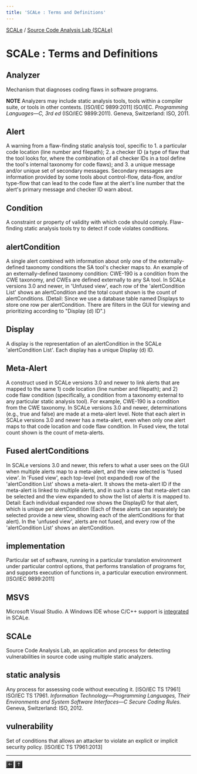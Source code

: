 ```yaml
---
title: 'SCALe : Terms and Definitions'
---
```

[SCALe](index.md) / [Source Code Analysis Lab (SCALe)](Welcome.md)
<!-- <legal> -->
<!-- SCALe version r.6.2.2.2.A -->
<!--  -->
<!-- Copyright 2020 Carnegie Mellon University. -->
<!--  -->
<!-- NO WARRANTY. THIS CARNEGIE MELLON UNIVERSITY AND SOFTWARE ENGINEERING -->
<!-- INSTITUTE MATERIAL IS FURNISHED ON AN "AS-IS" BASIS. CARNEGIE MELLON -->
<!-- UNIVERSITY MAKES NO WARRANTIES OF ANY KIND, EITHER EXPRESSED OR -->
<!-- IMPLIED, AS TO ANY MATTER INCLUDING, BUT NOT LIMITED TO, WARRANTY OF -->
<!-- FITNESS FOR PURPOSE OR MERCHANTABILITY, EXCLUSIVITY, OR RESULTS -->
<!-- OBTAINED FROM USE OF THE MATERIAL. CARNEGIE MELLON UNIVERSITY DOES NOT -->
<!-- MAKE ANY WARRANTY OF ANY KIND WITH RESPECT TO FREEDOM FROM PATENT, -->
<!-- TRADEMARK, OR COPYRIGHT INFRINGEMENT. -->
<!--  -->
<!-- Released under a MIT (SEI)-style license, please see COPYRIGHT file or -->
<!-- contact permission@sei.cmu.edu for full terms. -->
<!--  -->
<!-- [DISTRIBUTION STATEMENT A] This material has been approved for public -->
<!-- release and unlimited distribution.  Please see Copyright notice for -->
<!-- non-US Government use and distribution. -->
<!--  -->
<!-- DM19-1274 -->
<!-- </legal> -->

SCALe : Terms and Definitions
==============================

## Analyzer
Mechanism that diagnoses coding flaws in software programs.


**NOTE** Analyzers may include static analysis tools, tools within a compiler
suite, or tools in other contexts. [ISO/IEC 9899:2011]
ISO/IEC. *Programming Languages—C, 3rd ed* (ISO/IEC 9899:2011). Geneva,
Switzerland: ISO, 2011.

## Alert
A warning from a flaw-finding static analysis tool, specific to 1. a particular code
location (line number and filepath); 2. a checker ID (a type of flaw that
the tool looks for, where the combination of all checker IDs in a tool define
the tool's internal taxonomy for code flaws); and 3. a unique message and/or unique set of 
secondary messages. Secondary messages are information provided by some tools about control-flow, 
data-flow, and/or type-flow that can lead to the code flaw at the alert's line number that 
the alert's primary message and checker ID warn about.

## Condition
A constraint or property of validity with which code should comply. Flaw-finding static
analysis tools try to detect if code violates conditions.

## alertCondition
A single alert combined with information about only one of the
externally-defined taxonomy conditions the SA tool's checker maps
to. An example of an externally-defined taxonomy condition: CWE-190 is
a condition from the CWE taxonomy, and CWEs are defined externally to
any SA tool. In SCALe versions 3.0 and newer, in 'Unfused view', each
row of the 'alertCondition List' shows an alertCondition and the total
count shown is the count of alertConditions. (Detail: Since we use a
database table named Displays to store one row per
alertCondition. There are filters in the GUI for viewing and
prioritizing according to "Display (d) ID".)

## Display
A display is the representation of an alertCondition in the SCALe 'alertCondition List'.
Each display has a unique Display (d) ID.

## Meta-Alert
A construct used in SCALe versions 3.0 and newer to link alerts that
are mapped to the same 1) code location (line number and filepath);
and 2) code flaw condition (specifically, a condition from a taxonomy
external to any particular static analysis tool). For example, CWE-190
is a condition from the CWE taxonomy. In SCALe versions 3.0 and newer,
determinations (e.g., true and false) are made at a meta-alert level.
Note that each alert in SCALe versions 3.0 and newer has a meta-alert,
even when only one alert maps to that code location and code flaw
condition. In Fused view, the total count shown is the count of
meta-alerts.

## Fused alertConditions
In SCALe versions 3.0 and newer, this refers to what a user sees on
the GUI when multiple alerts map to a meta-alert, and the view
selected is 'fused view'. In 'Fused view', each top-level (not
expanded) row of the 'alertCondition List' shows a meta-alert. It
shows the meta-alert ID if the meta-alert is linked to multiple
alerts, and in such a case that meta-alert can be selected and the
view expanded to show the list of alerts it is mapped to. Detail: Each
individual expanded row shows the DisplayID for that alert, which is
unique per alertCondition (Each of these alerts can separately be
selected provide a new view, showing each of the alertConditions for
that alert). In the 'unfused view', alerts are not fused, and every
row of the 'alertCondition List' shows an alertCondition.

## implementation
Particular set of software, running in a particular translation
environment under particular control options, that performs translation
of programs for, and supports execution of functions in, a particular
execution environment. [ISO/IEC 9899:2011]

## MSVS
Microsoft Visual Studio. A Windows IDE whose C/C++ support is
[integrated](Microsoft-Visual-Studio-Static-Analyzer.md) in SCALe.

## SCALe
Source Code Analysis Lab, an application and process for detecting
vulnerabilities in source code using multiple static analyzers.

## static analysis
Any process for assessing code without executing it. [ISO/IEC TS
17961] ISO/IEC TS 17961. *Information Technology—Programming Languages,
Their Environments and System Software Interfaces—C Secure Coding
Rules.* Geneva, Switzerland: ISO, 2012.

## vulnerability
Set of conditions that allows an attacker to violate an explicit or
implicit security policy. [ISO/IEC TS 17961:2013]

------------------------------------------------------------------------

[![](attachments/arrow_left.png)](Manual-Project-Creation.md)
 [![](attachments/arrow_up.png)](Welcome.md)
